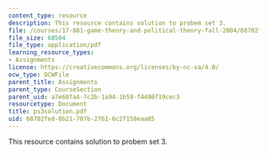 ```yaml
---
content_type: resource
description: This resource contains solution to probem set 3.
file: /courses/17-881-game-theory-and-political-theory-fall-2004/68702fed0b21707b27616c2f159eaa85_ps3solution.pdf
file_size: 68504
file_type: application/pdf
learning_resource_types:
- Assignments
license: https://creativecommons.org/licenses/by-nc-sa/4.0/
ocw_type: OCWFile
parent_title: Assignments
parent_type: CourseSection
parent_uid: a7e68fa4-7c2b-1a94-1b59-f4490719cec3
resourcetype: Document
title: ps3solution.pdf
uid: 68702fed-0b21-707b-2761-6c2f159eaa85
---
```

This resource contains solution to probem set 3.
